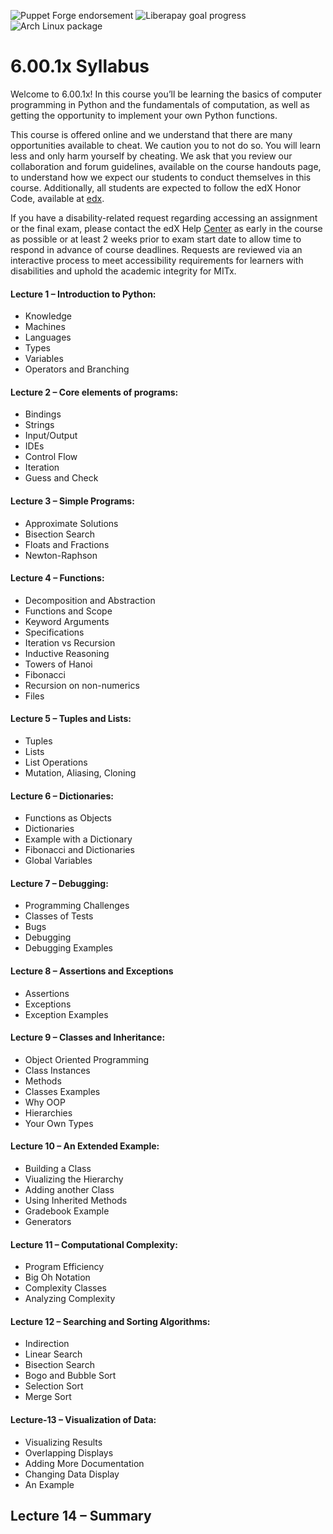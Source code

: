 ![Puppet Forge endorsement](https://img.shields.io/puppetforge/e/mushahidmehdi/MITx-6.00.1x?style=plastic)
![Liberapay goal progress](https://img.shields.io/liberapay/goal/Changaco)
![Arch Linux package](https://img.shields.io/archlinux/v/core/x86_64/pacman)

# 6.00.1x Syllabus
Welcome to 6.00.1x! In this course you’ll be learning the basics of computer
programming in Python and the fundamentals of computation, as well as getting the
opportunity to implement your own Python functions.

This course is offered online and we understand that there are many opportunities
available to cheat. We caution you to not do so. You will learn less and only harm
yourself by cheating. We ask that you review our collaboration and forum guidelines,
available on the course handouts page, to understand how we expect our students to
conduct themselves in this course. Additionally, all students are expected to follow the
edX Honor Code, available at [edx](https://www.edx.org/honor).

If you have a disability-related request regarding accessing an assignment or the final
exam, please contact the edX Help [Center](https://courses.edx.org/support/contact_us)
as early in the course as possible or at least 2 weeks prior to exam start date to allow
time to respond in advance of course deadlines. Requests are reviewed via an
interactive process to meet accessibility requirements for learners with disabilities and
uphold the academic integrity for MITx.

#### Lecture 1 – Introduction to Python:
- Knowledge
- Machines
- Languages
- Types
- Variables
- Operators and Branching

#### Lecture 2 – Core elements of programs:
- Bindings
- Strings
- Input/Output
- IDEs
- Control Flow
- Iteration
- Guess and Check

#### Lecture 3 – Simple Programs:
- Approximate Solutions
- Bisection Search
- Floats and Fractions
- Newton-Raphson

#### Lecture 4 – Functions:
- Decomposition and Abstraction
- Functions and Scope
- Keyword Arguments
- Specifications
- Iteration vs Recursion
- Inductive Reasoning
- Towers of Hanoi
- Fibonacci
- Recursion on non-numerics
- Files

#### Lecture 5 – Tuples and Lists:
- Tuples
- Lists
- List Operations
- Mutation, Aliasing, Cloning

#### Lecture 6 – Dictionaries:
- Functions as Objects
- Dictionaries
- Example with a Dictionary
- Fibonacci and Dictionaries
- Global Variables

#### Lecture 7 – Debugging:
- Programming Challenges
- Classes of Tests
- Bugs
- Debugging
- Debugging Examples


#### Lecture 8 – Assertions and Exceptions
- Assertions
- Exceptions
- Exception Examples

#### Lecture 9 – Classes and Inheritance:
- Object Oriented Programming
- Class Instances
- Methods
- Classes Examples
- Why OOP
- Hierarchies
- Your Own Types

#### Lecture 10 – An Extended Example:
- Building a Class
- Viualizing the Hierarchy
- Adding another Class
- Using Inherited Methods
- Gradebook Example
- Generators

#### Lecture 11 – Computational Complexity:
- Program Efficiency
- Big Oh Notation
- Complexity Classes
- Analyzing Complexity

#### Lecture 12 – Searching and Sorting Algorithms:
- Indirection
- Linear Search
- Bisection Search
- Bogo and Bubble Sort
- Selection Sort
- Merge Sort

#### Lecture-13 – Visualization of Data:
- Visualizing Results
- Overlapping Displays
- Adding More Documentation
- Changing Data Display
- An Example


## Lecture 14 – Summary















